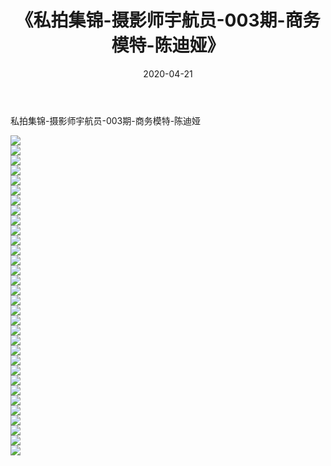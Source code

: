 ﻿---
layout: post
title:  《私拍集锦-摄影师宇航员-003期-商务模特-陈迪娅》
date:   2020-04-21
img: http://imgx.orgx.ga/漏D/网络美图/2020/私拍集锦-摄影师宇航员-003期-商务模特-陈迪娅/000.jpg
categories: [美女, 清纯, 唯美]
---

私拍集锦-摄影师宇航员-003期-商务模特-陈迪娅

  ![](http://imgx.orgx.ga/漏D/网络美图/2020/私拍集锦-摄影师宇航员-003期-商务模特-陈迪娅/001.jpg) <br> ![](http://imgx.orgx.ga/漏D/网络美图/2020/私拍集锦-摄影师宇航员-003期-商务模特-陈迪娅/002.jpg) <br> ![](http://imgx.orgx.ga/漏D/网络美图/2020/私拍集锦-摄影师宇航员-003期-商务模特-陈迪娅/003.jpg) <br> ![](http://imgx.orgx.ga/漏D/网络美图/2020/私拍集锦-摄影师宇航员-003期-商务模特-陈迪娅/004.jpg) <br> ![](http://imgx.orgx.ga/漏D/网络美图/2020/私拍集锦-摄影师宇航员-003期-商务模特-陈迪娅/005.jpg) <br> ![](http://imgx.orgx.ga/漏D/网络美图/2020/私拍集锦-摄影师宇航员-003期-商务模特-陈迪娅/006.jpg) <br> ![](http://imgx.orgx.ga/漏D/网络美图/2020/私拍集锦-摄影师宇航员-003期-商务模特-陈迪娅/007.jpg) <br> ![](http://imgx.orgx.ga/漏D/网络美图/2020/私拍集锦-摄影师宇航员-003期-商务模特-陈迪娅/008.jpg) <br> ![](http://imgx.orgx.ga/漏D/网络美图/2020/私拍集锦-摄影师宇航员-003期-商务模特-陈迪娅/009.jpg) <br> ![](http://imgx.orgx.ga/漏D/网络美图/2020/私拍集锦-摄影师宇航员-003期-商务模特-陈迪娅/010.jpg) <br> ![](http://imgx.orgx.ga/漏D/网络美图/2020/私拍集锦-摄影师宇航员-003期-商务模特-陈迪娅/011.jpg) <br> ![](http://imgx.orgx.ga/漏D/网络美图/2020/私拍集锦-摄影师宇航员-003期-商务模特-陈迪娅/012.jpg) <br> ![](http://imgx.orgx.ga/漏D/网络美图/2020/私拍集锦-摄影师宇航员-003期-商务模特-陈迪娅/013.jpg) <br> ![](http://imgx.orgx.ga/漏D/网络美图/2020/私拍集锦-摄影师宇航员-003期-商务模特-陈迪娅/014.jpg) <br> ![](http://imgx.orgx.ga/漏D/网络美图/2020/私拍集锦-摄影师宇航员-003期-商务模特-陈迪娅/015.jpg) <br> ![](http://imgx.orgx.ga/漏D/网络美图/2020/私拍集锦-摄影师宇航员-003期-商务模特-陈迪娅/016.jpg) <br> ![](http://imgx.orgx.ga/漏D/网络美图/2020/私拍集锦-摄影师宇航员-003期-商务模特-陈迪娅/017.jpg) <br> ![](http://imgx.orgx.ga/漏D/网络美图/2020/私拍集锦-摄影师宇航员-003期-商务模特-陈迪娅/018.jpg) <br> ![](http://imgx.orgx.ga/漏D/网络美图/2020/私拍集锦-摄影师宇航员-003期-商务模特-陈迪娅/019.jpg) <br> ![](http://imgx.orgx.ga/漏D/网络美图/2020/私拍集锦-摄影师宇航员-003期-商务模特-陈迪娅/020.jpg) <br> ![](http://imgx.orgx.ga/漏D/网络美图/2020/私拍集锦-摄影师宇航员-003期-商务模特-陈迪娅/021.jpg) <br> ![](http://imgx.orgx.ga/漏D/网络美图/2020/私拍集锦-摄影师宇航员-003期-商务模特-陈迪娅/022.jpg) <br> ![](http://imgx.orgx.ga/漏D/网络美图/2020/私拍集锦-摄影师宇航员-003期-商务模特-陈迪娅/023.jpg) <br> ![](http://imgx.orgx.ga/漏D/网络美图/2020/私拍集锦-摄影师宇航员-003期-商务模特-陈迪娅/024.jpg) <br> ![](http://imgx.orgx.ga/漏D/网络美图/2020/私拍集锦-摄影师宇航员-003期-商务模特-陈迪娅/025.jpg) <br> ![](http://imgx.orgx.ga/漏D/网络美图/2020/私拍集锦-摄影师宇航员-003期-商务模特-陈迪娅/026.jpg) <br> ![](http://imgx.orgx.ga/漏D/网络美图/2020/私拍集锦-摄影师宇航员-003期-商务模特-陈迪娅/027.jpg) <br> ![](http://imgx.orgx.ga/漏D/网络美图/2020/私拍集锦-摄影师宇航员-003期-商务模特-陈迪娅/028.jpg) <br> ![](http://imgx.orgx.ga/漏D/网络美图/2020/私拍集锦-摄影师宇航员-003期-商务模特-陈迪娅/029.jpg) <br> ![](http://imgx.orgx.ga/漏D/网络美图/2020/私拍集锦-摄影师宇航员-003期-商务模特-陈迪娅/030.jpg) <br> ![](http://imgx.orgx.ga/漏D/网络美图/2020/私拍集锦-摄影师宇航员-003期-商务模特-陈迪娅/031.jpg) <br> ![](http://imgx.orgx.ga/漏D/网络美图/2020/私拍集锦-摄影师宇航员-003期-商务模特-陈迪娅/032.jpg) <br>